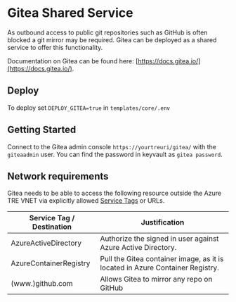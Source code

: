 # Gitea Shared Service

As outbound access to public git repositories such as GitHub is often blocked a git mirror may be required. Gitea can be deployed as a shared service to offer this functionality.

Documentation on Gitea can be found here: [https://docs.gitea.io/](https://docs.gitea.io/).

## Deploy

To deploy set `DEPLOY_GITEA=true` in `templates/core/.env`

## Getting Started

Connect to the Gitea admin console `https://yourtreuri/gitea/` with the `giteaadmin` user. You can find the password in keyvault as `gitea password`.

## Network requirements

Gitea needs to be able to access the following resource outside the Azure TRE VNET via explicitly allowed [Service Tags](https://docs.microsoft.com/en-us/azure/virtual-network/service-tags-overview) or URLs.

| Service Tag / Destination | Justification |
| --- | --- |
| AzureActiveDirectory | Authorize the signed in user against Azure Active Directory. |
| AzureContainerRegistry | Pull the Gitea container image, as it is located in Azure Container Registry.  |
| (www.)github.com | Allows Gitea to mirror any repo on GitHub |

